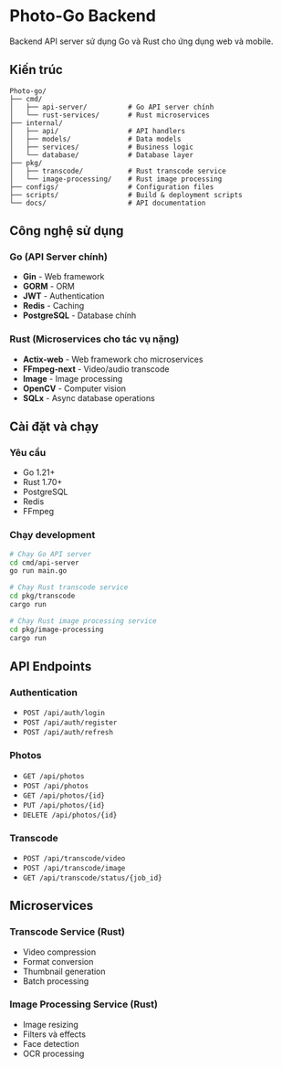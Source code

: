 # Photo-Go Backend

Backend API server sử dụng Go và Rust cho ứng dụng web và mobile.

## Kiến trúc

```
Photo-go/
├── cmd/
│   ├── api-server/          # Go API server chính
│   └── rust-services/       # Rust microservices
├── internal/
│   ├── api/                 # API handlers
│   ├── models/              # Data models
│   ├── services/            # Business logic
│   └── database/            # Database layer
├── pkg/
│   ├── transcode/           # Rust transcode service
│   └── image-processing/    # Rust image processing
├── configs/                 # Configuration files
├── scripts/                 # Build & deployment scripts
└── docs/                    # API documentation
```

## Công nghệ sử dụng

### Go (API Server chính)
- **Gin** - Web framework
- **GORM** - ORM
- **JWT** - Authentication
- **Redis** - Caching
- **PostgreSQL** - Database chính

### Rust (Microservices cho tác vụ nặng)
- **Actix-web** - Web framework cho microservices
- **FFmpeg-next** - Video/audio transcode
- **Image** - Image processing
- **OpenCV** - Computer vision
- **SQLx** - Async database operations

## Cài đặt và chạy

### Yêu cầu
- Go 1.21+
- Rust 1.70+
- PostgreSQL
- Redis
- FFmpeg

### Chạy development
```bash
# Chạy Go API server
cd cmd/api-server
go run main.go

# Chạy Rust transcode service
cd pkg/transcode
cargo run

# Chạy Rust image processing service
cd pkg/image-processing
cargo run
```

## API Endpoints

### Authentication
- `POST /api/auth/login`
- `POST /api/auth/register`
- `POST /api/auth/refresh`

### Photos
- `GET /api/photos`
- `POST /api/photos`
- `GET /api/photos/{id}`
- `PUT /api/photos/{id}`
- `DELETE /api/photos/{id}`

### Transcode
- `POST /api/transcode/video`
- `POST /api/transcode/image`
- `GET /api/transcode/status/{job_id}`

## Microservices

### Transcode Service (Rust)
- Video compression
- Format conversion
- Thumbnail generation
- Batch processing

### Image Processing Service (Rust)
- Image resizing
- Filters và effects
- Face detection
- OCR processing